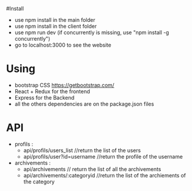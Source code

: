 #Install
- use npm install in the main folder
- use npm install in the client folder
- use npm run dev (if concurrently is missing, use "npm install -g concurrently")
- go to localhost:3000 to see the website

# Using
- bootstrap CSS https://getbootstrap.com/
- React + Redux for the frontend
- Express for the Backend
- all the others dependencies are on the package.json files


# API
- profils :
  - api/profils/users_list //return the list of the users
  - api/profils/user?id=username //return the profile of the username
- archivements :
  - api/archivements // return the list of all the archivements
  - api/archivements/:categoryid   //return the list of the archiements of the category
